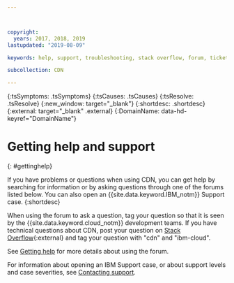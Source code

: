 ```yaml
---



copyright:
  years: 2017, 2018, 2019
lastupdated: "2019-08-09"

keywords: help, support, troubleshooting, stack overflow, forum, ticket, case, questions

subcollection: CDN

---
```


{:tsSymptoms: .tsSymptoms}
{:tsCauses: .tsCauses}
{:tsResolve: .tsResolve}
{:new_window: target="_blank"}
{:shortdesc: .shortdesc}
{:external: target="_blank" .external}
{:DomainName: data-hd-keyref="DomainName"}


# Getting help and support
{: #gettinghelp} 

If you have problems or questions when using CDN, you can get help by searching for information or by asking questions through one of the forums listed below. You can also open an {{site.data.keyword.IBM_notm}} Support case.
{:shortdesc}

When using the forum to ask a question, tag your question so that it is seen by the {{site.data.keyword.cloud_notm}} development teams. If you have technical questions about CDN, post your question on [Stack Overflow](https://stackoverflow.com/search?q=cdn+ibm-cloud){:external} and tag your question with "cdn" and "ibm-cloud".

See [Getting help](/docs/get-support?topic=get-support-getting-customer-support#using-avatar) for more details about using the forum.

For information about opening an IBM Support case, or about support levels and case severities, see [Contacting support](/docs/get-support?topic=get-support-getting-customer-support).
